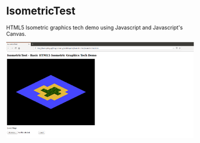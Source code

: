 # IsometricTest

HTML5 Isometric graphics tech demo using Javascript and Javascript's Canvas.

![Screenshot](https://raw.githubusercontent.com/Elaguy/IsometricTest/master/img/defaultmap_screenshot.png)
